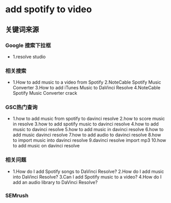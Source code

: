 # add spotify to video

## 关键词来源

### Google 搜索下拉框

- 1.resolve studio

### 相关搜索

- 1.How to add music to a video from Spotify
2.NoteCable Spotify Music Converter
3.How to add iTunes Music to DaVinci Resolve
4.NoteCable Spotify Music Converter crack

### GSC热门查询

- 1.how to add music from spotify to davinci resolve
2.how to score music in resolve
3.how to add spotify music to davinci resolve
4.how to add music to davinci resolve
5.how to add music in davinci resolve
6.how to add music davinci resolve
7.how to add audio to davinci resolve
8.how to import music into davinci resolve
9.davinci resolve import mp3
10.how to add music on davinci resolve

### 相关问题

- 1.How do I add Spotify songs to DaVinci Resolve?
2.How do I add music into DaVinci Resolve?
3.Can I add Spotify music to a video?
4.How do I add an audio library to DaVinci Resolve?

### SEMrush